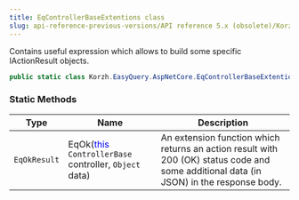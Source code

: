 ```yaml
---
title: EqControllerBaseExtentions class
slug: api-reference-previous-versions/API reference 5.x (obsolete)/Korzh.EasyQuery.AspNetCore namespace/eqcontrollerbaseextentions-class
---
```



Contains useful expression which allows to build some specific IActionResult objects.
```csharp
public static class Korzh.EasyQuery.AspNetCore.EqControllerBaseExtentions

```

### Static Methods

| Type | Name | Description | 
| --- | --- | --- | 
| `EqOkResult` | EqOk(<span style='color: blue'>this</span> `ControllerBase` controller, `Object` data) | An extension function which returns an action result with 200 (OK) status code and some additional data (in JSON) in the response body. |